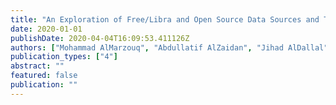 ```yaml
---
title: "An Exploration of Free/Libra and Open Source Data Sources and Their Use in The Field of Information Systems"
date: 2020-01-01
publishDate: 2020-04-04T16:09:53.411126Z
authors: ["Mohammad AlMarzouq", "Abdullatif AlZaidan", "Jihad AlDallal"]
publication_types: ["4"]
abstract: ""
featured: false
publication: ""
---
```


